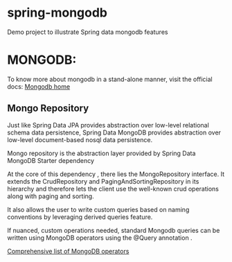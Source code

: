 # spring-mongodb
Demo project to illustrate Spring data mongodb features

# MONGODB: 
To know more about mongodb in a stand-alone manner, visit the official docs:
[Mongodb home](https://www.mongodb.com/docs/manual/)
## Mongo Repository

Just like Spring Data JPA provides abstraction over low-level relational schema data persistence,
Spring Data MongoDB provides abstraction over low-level document-based nosql data persistence.

Mongo repository is the abstraction layer provided by Spring Data MongoDB Starter dependency

At the core of this dependency , there lies the MongoRepository interface.
It extends the CrudRepository and PagingAndSortingRepository in its hierarchy and therefore lets the
client use the well-known crud operations along with paging and sorting.

It also allows the user to write  custom queries based on naming conventions by leveraging derived queries feature.

If nuanced, custom operations needed, standard Mongodb queries can be written using MongoDB operators using the
@Query annotation .

[Comprehensive list of MongoDB operators](https://www.mafiree.com/readBlog/top-10-mongodb-operators-every-developer-should-know-with-examples)


